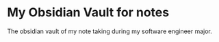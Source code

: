 # My Obsidian Vault for notes
The obsidian vault of my note taking during my software engineer major.
